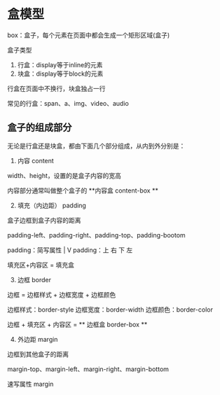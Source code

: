 # 盒模型

box：盒子，每个元素在页面中都会生成一个矩形区域(盒子)

盒子类型

1. 行盒：display等于inline的元素
2. 块盒：display等于block的元素

行盒在页面中不换行，块盒独占一行

常见的行盒：span、a、img、video、audio

## 盒子的组成部分

无论是行盒还是块盒，都由下面几个部分组成，从内到外分别是：

1. 内容 content

width、height，设置的是盒子内容的宽高

内容部分通常叫做整个盒子的 **内容盒 content-box **

2. 填充（内边距） padding

盒子边框到盒子内容的距离

padding-left、padding-right、padding-top、padding-bootom

padding：简写属性
        |
        V
padding：上 右 下 左

填充区+内容区 = 填充盒

3. 边框 border

边框 = 边框样式 + 边框宽度 + 边框颜色

边框样式：border-style
边框宽度：border-width
边框颜色：border-color

边框 + 填充区 + 内容区 = ** 边框盒 border-box **

4. 外边距 margin

边框到其他盒子的距离

margin-top、margin-left、margin-right、margin-bottom

速写属性 margin